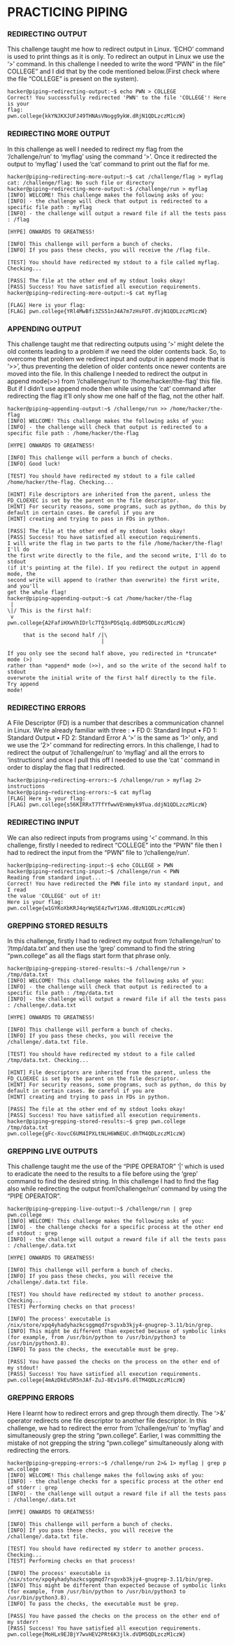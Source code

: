 # PRACTICING PIPING
### REDIRECTING OUTPUT

This challenge taught me how to redirect output in Linux. ‘ECHO’ command is used to print things as it is only. To redirect an output in Linux we use the ‘>’ command. In this challenge I needed to write the word “PWN” in the file” COLLEGE” and I did that by the code mentioned below.(First check where the file “COLLEGE” is present on the system).
```
hacker@piping~redirecting-output:~$ echo PWN > COLLEGE
Correct! You successfully redirected 'PWN' to the file 'COLLEGE'! Here is your
flag:
pwn.college{kkYNJKXJUFJ49THNAsVNogg9ykW.dRjN1QDLzczM1czW}
```

###  REDIRECTING MORE OUTPUT
In this challenge as well I needed to redirect my flag from the ‘/challenge/run’ to ‘myflag’ using the command ‘>’.  Once it redirected the output to ‘myflag’ I used the ‘cat’ command to print out the flaf for me.
```
hacker@piping~redirecting-more-output:~$ cat /challenge/flag > myflag
cat: /challenge/flag: No such file or directory
hacker@piping~redirecting-more-output:~$ /challenge/run > myflag
[INFO] WELCOME! This challenge makes the following asks of you:
[INFO] - the challenge will check that output is redirected to a specific file path : myflag
[INFO] - the challenge will output a reward file if all the tests pass : /flag

[HYPE] ONWARDS TO GREATNESS!

[INFO] This challenge will perform a bunch of checks.
[INFO] If you pass these checks, you will receive the /flag file.

[TEST] You should have redirected my stdout to a file called myflag. Checking...

[PASS] The file at the other end of my stdout looks okay!
[PASS] Success! You have satisfied all execution requirements.
hacker@piping~redirecting-more-output:~$ cat myflag

[FLAG] Here is your flag:
[FLAG] pwn.college{YRl4MwBfi3ZS51nJ4A7m7zHsFOT.dVjN1QDLzczM1czW}
```

### APPENDING OUTPUT

This challenge taught me that redirecting outputs using ’>’ might delete the old contents leading to a problem if we need the older contents back. So, to overcome that problem we redirect input and output in append mode that is ‘>>’, thus preventing the deletion of older contents once newer contents are moved into the file.  In this challenge I needed to redirect the output in append mode(>>) from  ‘/challenge/run’ to ‘/home/hacker/the-flag’ this file. But if I didn’t use append mode then while using the ‘cat’ command after redirecting the flag it’ll only show me one half of the flag, not the other half.
```
hacker@piping~appending-output:~$ /challenge/run >> /home/hacker/the-flag
[INFO] WELCOME! This challenge makes the following asks of you:
[INFO] - the challenge will check that output is redirected to a specific file path : /home/hacker/the-flag

[HYPE] ONWARDS TO GREATNESS!

[INFO] This challenge will perform a bunch of checks.
[INFO] Good luck!

[TEST] You should have redirected my stdout to a file called /home/hacker/the-flag. Checking...

[HINT] File descriptors are inherited from the parent, unless the FD_CLOEXEC is set by the parent on the file descriptor.
[HINT] For security reasons, some programs, such as python, do this by default in certain cases. Be careful if you are
[HINT] creating and trying to pass in FDs in python.

[PASS] The file at the other end of my stdout looks okay!
[PASS] Success! You have satisfied all execution requirements.
I will write the flag in two parts to the file /home/hacker/the-flag! I'll do
the first write directly to the file, and the second write, I'll do to stdout
(if it's pointing at the file). If you redirect the output in append mode, the
second write will append to (rather than overwrite) the first write, and you'll
get the whole flag!
hacker@piping~appending-output:~$ cat /home/hacker/the-flag
 |
\|/ This is the first half:
 v
pwn.college{A2FafiHXwVhIDrlc7TQ3nPDSq1q.ddDM5QDLzczM1czW}
                              ^
     that is the second half /|\
                              |

If you only see the second half above, you redirected in *truncate* mode (>)
rather than *append* mode (>>), and so the write of the second half to stdout
overwrote the initial write of the first half directly to the file. Try append
mode!
```
### REDIRECTING ERRORS

A File Descriptor (FD) is a number that describes a communication channel in Linux.  We're already familiar with three : 
•	FD 0: Standard Input
•	FD 1: Standard Output
•	FD 2: Standard Error
A ‘>’  is the same as ‘1>’ only, and we use the ‘2>’ command for redirecting errors. In this challenge, I had to redirect the output of ‘/challenge/run’ to ‘myflag’ and all the errors to ‘instructions’ and once I pull this off I needed to use the ‘cat ‘ command in order to display the flag that I redirected.
```
hacker@piping~redirecting-errors:~$ /challenge/run > myflag 2> instructions
hacker@piping~redirecting-errors:~$ cat myflag
[FLAG] Here is your flag:
[FLAG] pwn.college{s56KIRRxT7TfYfwwVEnWmyk9Tua.ddjN1QDLzczM1czW}
```

### REDIRECTING INPUT

We can also redirect inputs from programs using  ‘<’ command. In this challenge, firstly I needed to redirect “COLLEGE” into the “PWN” file then I had to redirect the input from the “PWN” file to ‘/challenge/run’.
```
hacker@piping~redirecting-input:~$ echo COLLEGE > PWN
hacker@piping~redirecting-input:~$ /challenge/run < PWN
Reading from standard input...
Correct! You have redirected the PWN file into my standard input, and I read
the value 'COLLEGE' out of it!
Here is your flag:
pwn.college{w1GYKoXbKRJ4qrWqSE4zTwY1XA6.dBzN1QDLzczM1czW}
```

###  GREPPING STORED RESULTS 

In this challenge, firstly I had to redirect my output from ‘/challenge/run’ to ‘/tmp/data.txt’ and then use the ‘grep’ command to find the string “pwn.college” as all the flags start form that phrase only. 
```
hacker@piping~grepping-stored-results:~$ /challenge/run > /tmp/data.txt
[INFO] WELCOME! This challenge makes the following asks of you:
[INFO] - the challenge will check that output is redirected to a specific file path : /tmp/data.txt
[INFO] - the challenge will output a reward file if all the tests pass : /challenge/.data.txt

[HYPE] ONWARDS TO GREATNESS!

[INFO] This challenge will perform a bunch of checks.
[INFO] If you pass these checks, you will receive the /challenge/.data.txt file.

[TEST] You should have redirected my stdout to a file called /tmp/data.txt. Checking...

[HINT] File descriptors are inherited from the parent, unless the FD_CLOEXEC is set by the parent on the file descriptor.
[HINT] For security reasons, some programs, such as python, do this by default in certain cases. Be careful if you are
[HINT] creating and trying to pass in FDs in python.

[PASS] The file at the other end of my stdout looks okay!
[PASS] Success! You have satisfied all execution requirements.
hacker@piping~grepping-stored-results:~$ grep pwn.college /tmp/data.txt
pwn.college{gFc-XovcC6UM4IPXLtNLH6WNEUC.dhTM4QDLzczM1czW}
```

### GREPPING LIVE OUTPUTS

This challenge taught me the use of the “PIPE OPERATOR” ‘|’ which is used to eradicate the need to the results to a file before using the ‘grep’ command to find the desired string. In this challenge I had to find the flag also while redirecting the output from’/challenge/run’ command by using the “PIPE OPERATOR”.
```
hacker@piping~grepping-live-output:~$ /challenge/run | grep pwn.college
[INFO] WELCOME! This challenge makes the following asks of you:
[INFO] - the challenge checks for a specific process at the other end of stdout : grep
[INFO] - the challenge will output a reward file if all the tests pass : /challenge/.data.txt

[HYPE] ONWARDS TO GREATNESS!

[INFO] This challenge will perform a bunch of checks.
[INFO] If you pass these checks, you will receive the /challenge/.data.txt file.

[TEST] You should have redirected my stdout to another process. Checking...
[TEST] Performing checks on that process!

[INFO] The process' executable is /nix/store/xpq4yhadyhazkcsggmqd7rsgvxb3kjy4-gnugrep-3.11/bin/grep.
[INFO] This might be different than expected because of symbolic links (for example, from /usr/bin/python to /usr/bin/python3 to /usr/bin/python3.8).
[INFO] To pass the checks, the executable must be grep.

[PASS] You have passed the checks on the process on the other end of my stdout!
[PASS] Success! You have satisfied all execution requirements.
pwn.college{4mAzDkEu5R5nJAf-ZuJ-8Ev1sF6.dlTM4QDLzczM1czW}
```

### GREPPING ERRORS

Here I learnt how to redirect errors and grep through them directly. The ‘>&’ operator redirects one file descriptor to another file descriptor. In this challenge, we had to redirect the error from ‘/challenge/run’ to ‘myflag’ and simultaneously grep the string “pwn.college”. Earlier, I was committing the mistake of not grepping the string “pwn.college” simultaneously along with redirecting the errors.
```
hacker@piping~grepping-errors:~$ /challenge/run 2>& 1> myflag | grep p
wn.college
[INFO] WELCOME! This challenge makes the following asks of you:
[INFO] - the challenge checks for a specific process at the other end of stderr : grep
[INFO] - the challenge will output a reward file if all the tests pass : /challenge/.data.txt

[HYPE] ONWARDS TO GREATNESS!

[INFO] This challenge will perform a bunch of checks.
[INFO] If you pass these checks, you will receive the /challenge/.data.txt file.

[TEST] You should have redirected my stderr to another process. Checking...
[TEST] Performing checks on that process!

[INFO] The process' executable is /nix/store/xpq4yhadyhazkcsggmqd7rsgvxb3kjy4-gnugrep-3.11/bin/grep.
[INFO] This might be different than expected because of symbolic links (for example, from /usr/bin/python to /usr/bin/python3 to /usr/bin/python3.8).
[INFO] To pass the checks, the executable must be grep.

[PASS] You have passed the checks on the process on the other end of my stderr!
[PASS] Success! You have satisfied all execution requirements.
pwn.college{MoHLx9EJBjY7wvHEV2PRt6K3jlk.dVDM5QDLzczM1czW}
```
